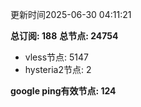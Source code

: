更新时间2025-06-30 04:11:21

**总订阅: 188**
**总节点: 24754**
- vless节点: 5147
- hysteria2节点: 2

**google ping有效节点: 124**
